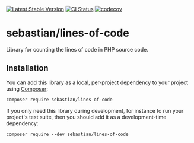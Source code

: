 [![Latest Stable Version](https://poser.pugx.org/sebastian/lines-of-code/v)](https://packagist.org/packages/sebastian/lines-of-code)
[![CI Status](https://github.com/sebastianbergmann/lines-of-code/workflows/CI/badge.svg)](https://github.com/sebastianbergmann/lines-of-code/actions)
[![codecov](https://codecov.io/gh/sebastianbergmann/lines-of-code/branch/main/graph/badge.svg)](https://codecov.io/gh/sebastianbergmann/lines-of-code)

# sebastian/lines-of-code

Library for counting the lines of code in PHP source code.

## Installation

You can add this library as a local, per-project dependency to your project using [Composer](https://getcomposer.org/):

```
composer require sebastian/lines-of-code
```

If you only need this library during development, for instance to run your project's test suite, then you should add it as a development-time dependency:

```
composer require --dev sebastian/lines-of-code
```
